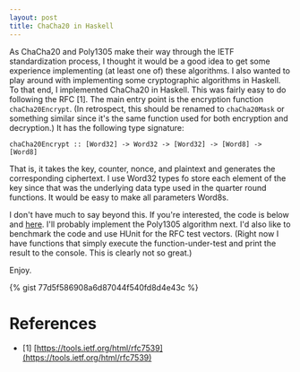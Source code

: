 ```yaml
---
layout: post
title: ChaCha20 in Haskell
---
```


As ChaCha20 and Poly1305 make their way through the IETF standardization process, I thought
it would be a good idea to get some experience implementing (at least one of) these algorithms. 
I also wanted to play around with implementing some cryptographic algorithms in Haskell. 
To that end, I implemented ChaCha20 in Haskell. This was fairly easy to do following the 
RFC [1]. The main entry point is the encryption function `chaCha20Encrypt`. (In retrospect, 
this should be renamed to `chaCha20Mask` or something similar since it's the same function
used for both encryption and decryption.) It has the following type signature:

```
chaCha20Encrypt :: [Word32] -> Word32 -> [Word32] -> [Word8] -> [Word8]
```

That is, it takes the key, counter, nonce, and plaintext and generates the corresponding
ciphertext. I use Word32 types fo store each element of the key since that was the underlying
data type used in the quarter round functions. It would be easy to make all parameters Word8s. 

I don't have much to say beyond this. If you're interested, the code is below and [here](https://github.com/chris-wood/chacha20). I'll probably implement the Poly1305 algorithm next. I'd also like to benchmark the code
and use HUnit for the RFC test vectors. (Right now I have functions that simply execute
the function-under-test and print the result to the console. This is clearly not so great.)

Enjoy. 

{% gist 77d5f586908a6d87044f540fd8d4e43c %}

# References 

- [1] [https://tools.ietf.org/html/rfc7539](https://tools.ietf.org/html/rfc7539)


